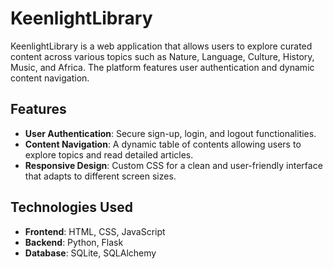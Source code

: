 # KeenlightLibrary

KeenlightLibrary is a web application that allows users to explore curated content across various topics such as Nature, Language, Culture, History, Music, and Africa. The platform features user authentication and dynamic content navigation.

## Features

- **User Authentication**: Secure sign-up, login, and logout functionalities.
- **Content Navigation**: A dynamic table of contents allowing users to explore topics and read detailed articles.
- **Responsive Design**: Custom CSS for a clean and user-friendly interface that adapts to different screen sizes.

## Technologies Used

- **Frontend**: HTML, CSS, JavaScript
- **Backend**: Python, Flask
- **Database**: SQLite, SQLAlchemy

